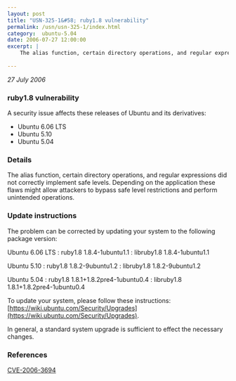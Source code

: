 ```yaml
---
layout: post
title: "USN-325-1&#58; ruby1.8 vulnerability"
permalink: /usn/usn-325-1/index.html
category:  ubuntu-5.04
date: 2006-07-27 12:00:00
excerpt: |
    The alias function, certain directory operations, and regular expressions did not correctly implement safe levels. Depending on the application these flaws might allow attackers to bypass safe level restrictions and perform unintended operations.
    
--- 
```

 
 

*27 July 2006*

### ruby1.8 vulnerability

A security issue affects these releases of Ubuntu and its derivatives:

* Ubuntu 6.06 LTS
* Ubuntu 5.10
* Ubuntu 5.04

### Details

The alias function, certain directory operations, and regular expressions did not correctly implement safe levels. Depending on the application these flaws might allow attackers to bypass safe level restrictions and perform unintended operations.

### Update instructions

The problem can be corrected by updating your system to the following package version:

Ubuntu 6.06 LTS
 : ruby1.8 <span>1.8.4-1ubuntu1.1</span>
 : libruby1.8 <span>1.8.4-1ubuntu1.1</span>

Ubuntu 5.10
 : ruby1.8 <span>1.8.2-9ubuntu1.2</span>
 : libruby1.8 <span>1.8.2-9ubuntu1.2</span>

Ubuntu 5.04
 : ruby1.8 <span>1.8.1+1.8.2pre4-1ubuntu0.4</span>
 : libruby1.8 <span>1.8.1+1.8.2pre4-1ubuntu0.4</span>

To update your system, please follow these instructions: [https://wiki.ubuntu.com/Security/Upgrades](https://wiki.ubuntu.com/Security/Upgrades).

In general, a standard system upgrade is sufficient to effect the necessary changes.

### References

 
 [CVE-2006-3694](http://people.ubuntu.com/~ubuntu-security/cve/CVE-2006-3694)
 


